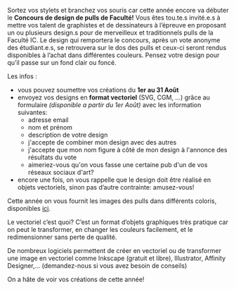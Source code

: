 Sortez vos stylets et branchez vos souris car cette année encore va débuter le **Concours de design de pulls de Faculté!** Vous êtes tou.te.s invité.e.s à mettre vos talent de graphistes et de dessinateurs à l’épreuve en proposant un ou plusieurs design.s pour de merveilleux et traditionnels pulls de la Faculté IC. Le design qui remportera le concours, après un vote anonyme des étudiant.e.s, se retrouvera sur le dos des pulls et ceux-ci seront rendus disponibles à l’achat dans différentes couleurs. Pensez votre design pour qu’il passe sur un fond clair ou foncé.

Les infos :
* vous pouvez soumettre vos créations du **1er au 31 Août**
* envoyez vos designs en **format vectoriel** (SVG, CGM, ...) grâce au formulaire _(disponible a partir du 1er Août)_ avec les information suivantes:
    * adresse email
    * nom et prénom     
    * description de votre design
    * j'accepte de combiner mon design avec des autres     
    * j'accepte que mon nom figure à côté de mon design à l'annonce des résultats du vote
    * aimeriez-vous qu'on vous fasse une certaine pub d'un de vos réseaux sociaux d'art?
* encore une fois, on vous rappelle que le design doit être réalisé en objets vectoriels, sinon pas d’autre contrainte: amusez-vous!

Cette année on vous fournit les images des pulls dans différents coloris, disponibles [ici](https://clic.epfl.ch/nextcloud/s/8dHqjxwfwW4Rbop).

Le vectoriel c’est quoi? C’est un format d’objets graphiques très pratique car on peut le transformer, en changer les couleurs facilement, et le redimensionner sans perte de qualité.

De nombreux logiciels permettent de créer en vectoriel ou de transformer une image en vectoriel comme Inkscape (gratuit et libre), Illustrator, Affinity Designer,…
(demandez-nous si vous avez besoin de conseils)

On a hâte de voir vos créations de cette année!
